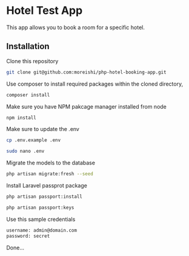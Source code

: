 # Hotel Test App

This app allows you to book a room for a  specific hotel.

## Installation

Clone this repository

```bash
git clone git@github.com:moreishi/php-hotel-booking-app.git
```

Use composer to install required packages within the cloned directory,
```bash
composer install
```
Make sure you have NPM pakcage manager installed from node
```bash
npm install
```
Make sure to update the .env
```bash
cp .env.example .env

sudo nano .env
```

Migrate the models to the database

```bash
php artisan migrate:fresh --seed
```

Install Laravel passprot package
```bash
php artisan passport:install

php artisan passport:keys
```

Use this sample credentials

```bash
username: admin@domain.com
password: secret
```

Done...
